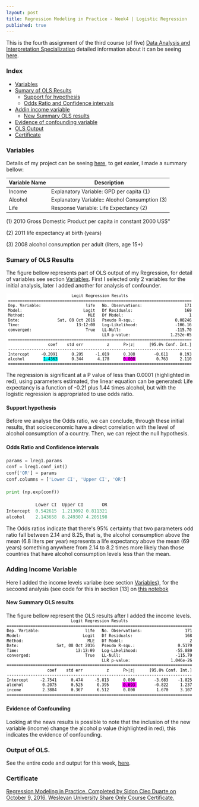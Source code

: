```yaml
---
layout: post
title: Regression Modeling in Practice - Week4 | Logistic Regression
published: true
---
```


This is the fourth assignment of the third course (of five)
[Data Analysis and Interpretation Specialization](https://www.coursera.org/specializations/data-analysis)
detailed information about it can be seeing [here](https://www.coursera.org/learn/regression-modeling-practice).

### Index
+ [Variables](#variables)
+ [Sumary of OLS Results](#summary)
  + [Support for hypothesis](#support)
  + [Odds Ratio and Confidence intervals](#odds)
+ [Addin income variable](#add1)
  + [ New Summary OLS results](#new)
+ [Evidence of confounding variable](#evidence)
+ [OLS Output](#output)  
+ [Certificate](https://www.coursera.org/account/accomplishments/certificate/EL67GXA7CXJ3)

### <a name = "variables"></a>Variables

Details of my project can be seeing
[here](https://sidon.github.io/data-visualization-week1/), to get easier, I made a summary bellow:

|Variable Name|Description|
|-------------|-----------|
|Income       |Explanatory Variable: GPD per capita (1)|
|Alcohol      |Explanatory Variable:: Alcohol Consumption (3)|
|Life         |Response Variable: Life Expectancy (2)|

(1) 2010 Gross Domestic Product per capita in constant 2000 US$"

(2) 2011 life expectancy at birth (years)

(3) 2008 alcohol consumption per adult (liters, age 15+)

### <a name = "summary"></a>Sumary of OLS Results
The figure bellow represents part of OLS output of my Regression, for detail of
variables see section [Variables](#variables).
First I selected only 2 variables for the initial analysis, later I added another for analysis of confounder.

![plot](/images/ols_bregressionw4.png)

The regression is significant at a P value of less than 0.0001 (highlighted in red), using parameters estimated,  the linear equation can be generated: Life expectancy is a function of -0.21 plus 1.44 times alcohol, but with the logistic regression is appropriated to use odds ratio.

#### <a name = "support"></a>Support hypothesis
Before we analyse the Odds ratio, we can conclude, through these initial results, that socioeconomic have a direct correlation with the level of alcohol consumption of a country. Then, we can reject the null hypothesis.

#### <a name = "odds"></a>Odds Ratio and Confidence intervals

```python
params = lreg1.params
conf = lreg1.conf_int()
conf['OR'] = params
conf.columns = ['Lower CI', 'Upper CI', 'OR']

print (np.exp(conf))

           Lower CI  Upper CI       OR
Intercept  0.542615  1.213092 0.811321
alcohol    2.143658  8.249307 4.205198
```

The Odds ratios indicate that there's 95% certainty that two parameters odd ratio fall between 2.14 and 8.25, that is, the alcohol consumption above the mean (6.8 liters per year) represents a life expectancy above the mean (69 years) something anywhere from 2.14 to 8.2 times more likely than those countries that have alcohol consumption levels less than the mean.

### <a name = "add1"></a>Adding Income Variable
Here I added the income levels variabe (see section [Variables](#variables)),
for the secoond analysis (see code for this in section [13] on [this notebok](https://github.com/Sidon/Sidon.github.io/blob/master/_posts/bregession-w3.ipynb)

#### <a name = "new"></a>New Summary OLS results
The figure bellow represent the OLS results after I added the income levels.
![plot](/images/ols_bregressionw4-2.png)

#### <a name = "evidence"></a>Evidence of Confounding
Looking at the news results is possible to note that the inclusion of the new variable (income) change the alcohol p value (highlighted in red), this indicates the evidence of confounding.

### <a name = "output"></a>Output of OLS.
See the entire code and output for this week,  [here](https://github.com/Sidon/Sidon.github.io/blob/master/_posts/bregession-w4.ipynb).

### <a name = "certificate"></a>Certificate
[Regression Modeling in Practice.
Completed by Sidon Cleo Duarte on October 9, 2016.
Wesleyan University
Share Only Course Certificate.](https://www.coursera.org/account/accomplishments/certificate/EL67GXA7CXJ3)
